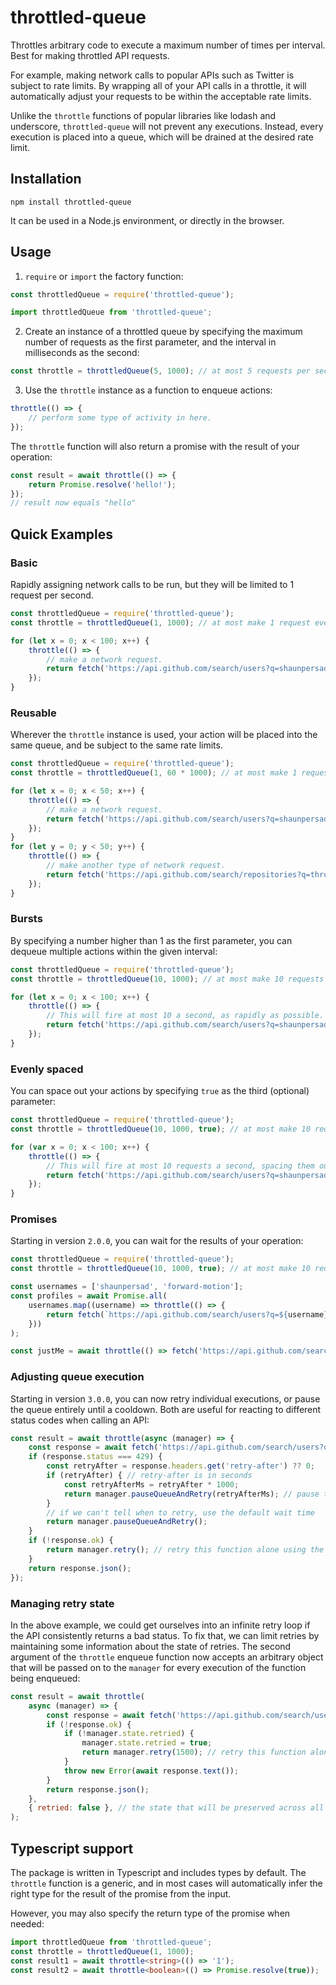 # throttled-queue

Throttles arbitrary code to execute a maximum number of times per interval. Best for making throttled API requests.

For example, making network calls to popular APIs such as Twitter is subject to rate limits.  By wrapping all of your API calls in a throttle, it will automatically adjust your requests to be within the acceptable rate limits.

Unlike the `throttle` functions of popular libraries like lodash and underscore, `throttled-queue` will not prevent any executions. Instead, every execution is placed into a queue, which will be drained at the desired rate limit.

## Installation
```shell
npm install throttled-queue
```

It can be used in a Node.js environment, or directly in the browser.

## Usage
1) `require` or `import` the factory function:
```javascript
const throttledQueue = require('throttled-queue');
```

```javascript
import throttledQueue from 'throttled-queue';
```

2) Create an instance of a throttled queue by specifying the maximum number of requests as the first parameter,
and the interval in milliseconds as the second:
```javascript
const throttle = throttledQueue(5, 1000); // at most 5 requests per second.
```

3) Use the `throttle` instance as a function to enqueue actions:
```javascript
throttle(() => {
    // perform some type of activity in here.
});
```

The `throttle` function will also return a promise with the result of your operation:
```javascript
const result = await throttle(() => {
    return Promise.resolve('hello!');
});
// result now equals "hello"
```

## Quick Examples
### Basic
Rapidly assigning network calls to be run, but they will be limited to 1 request per second.
```javascript
const throttledQueue = require('throttled-queue');
const throttle = throttledQueue(1, 1000); // at most make 1 request every second.

for (let x = 0; x < 100; x++) {
    throttle(() => {
        // make a network request.
        return fetch('https://api.github.com/search/users?q=shaunpersad');
    });
}
```
### Reusable
Wherever the `throttle` instance is used, your action will be placed into the same queue, 
and be subject to the same rate limits.
```javascript
const throttledQueue = require('throttled-queue');
const throttle = throttledQueue(1, 60 * 1000); // at most make 1 request every minute.

for (let x = 0; x < 50; x++) {
    throttle(() => {
        // make a network request.
        return fetch('https://api.github.com/search/users?q=shaunpersad');
    });
}
for (let y = 0; y < 50; y++) {
    throttle(() => {
        // make another type of network request.
        return fetch('https://api.github.com/search/repositories?q=throttled-queue+user:shaunpersad');
    });
}
```
### Bursts
By specifying a number higher than 1 as the first parameter, you can dequeue multiple actions within the given interval:
```javascript
const throttledQueue = require('throttled-queue');
const throttle = throttledQueue(10, 1000); // at most make 10 requests every second.

for (let x = 0; x < 100; x++) {
    throttle(() => {
        // This will fire at most 10 a second, as rapidly as possible.
        return fetch('https://api.github.com/search/users?q=shaunpersad');
    });
}
```
### Evenly spaced
You can space out your actions by specifying `true` as the third (optional) parameter:
```javascript
const throttledQueue = require('throttled-queue');
const throttle = throttledQueue(10, 1000, true); // at most make 10 requests every second, but evenly spaced.

for (var x = 0; x < 100; x++) {
    throttle(() => {
        // This will fire at most 10 requests a second, spacing them out instead of in a burst.
        return fetch('https://api.github.com/search/users?q=shaunpersad');
    });
}
```
### Promises
Starting in version `2.0.0`, you can wait for the results of your operation:
```javascript
const throttledQueue = require('throttled-queue');
const throttle = throttledQueue(10, 1000, true); // at most make 10 requests every second, but evenly spaced.

const usernames = ['shaunpersad', 'forward-motion'];
const profiles = await Promise.all(
    usernames.map((username) => throttle(() => {
        return fetch(`https://api.github.com/search/users?q=${username}`);
    }))
);

const justMe = await throttle(() => fetch('https://api.github.com/search/users?q=shaunpersad'));
```
### Adjusting queue execution
Starting in version `3.0.0`, you can now retry individual executions, or pause the queue entirely until a cooldown.
Both are useful for reacting to different status codes when calling an API:
```javascript
const result = await throttle(async (manager) => {
    const response = await fetch('https://api.github.com/search/users?q=shaunpersad');
    if (response.status === 429) {
        const retryAfter = response.headers.get('retry-after') ?? 0;
        if (retryAfter) { // retry-after is in seconds
            const retryAfterMs = retryAfter * 1000;
            return manager.pauseQueueAndRetry(retryAfterMs); // pause the queue until retryAfter
        }
        // if we can't tell when to retry, use the default wait time
        return manager.pauseQueueAndRetry();
    }
    if (!response.ok) {
        return manager.retry(); // retry this function alone using the default wait time
    }
    return response.json();
});
```
### Managing retry state
In the above example, we could get ourselves into an infinite retry loop if the API consistently returns a bad status.
To fix that, we can limit retries by maintaining some information about the state of retries. The second argument of the `throttle` enqueue function now accepts an arbitrary object that will be passed on to the `manager` for every execution of the function being enqueued:
```javascript
const result = await throttle(
    async (manager) => {
        const response = await fetch('https://api.github.com/search/users?q=shaunpersad');
        if (!response.ok) {
            if (!manager.state.retried) {
                manager.state.retried = true;
                return manager.retry(1500); // retry this function alone after 1500ms
            }
            throw new Error(await response.text());
        }
        return response.json();
    },
    { retried: false }, // the state that will be preserved across all retries of the same enqueued function above
);
```
## Typescript support
The package is written in Typescript and includes types by default. The `throttle` function is a generic,
and in most cases will automatically infer the right type for the result of the promise from the input.

However, you may also specify the return type of the promise when needed:
```typescript
import throttledQueue from 'throttled-queue';
const throttle = throttledQueue(1, 1000);
const result1 = await throttle<string>(() => '1');
const result2 = await throttle<boolean>(() => Promise.resolve(true));
```



